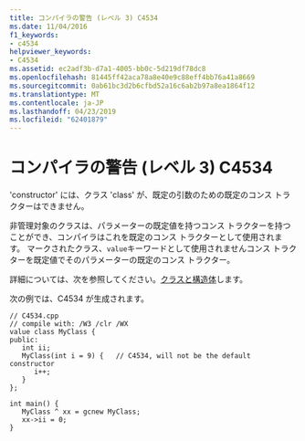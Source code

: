 ```yaml
---
title: コンパイラの警告 (レベル 3) C4534
ms.date: 11/04/2016
f1_keywords:
- c4534
helpviewer_keywords:
- C4534
ms.assetid: ec2adf3b-d7a1-4005-bb0c-5d219df78dc8
ms.openlocfilehash: 81445ff42aca78a8e40e9c88eff4bb76a41a8669
ms.sourcegitcommit: 0ab61bc3d2b6cfbd52a16c6ab2b97a8ea1864f12
ms.translationtype: MT
ms.contentlocale: ja-JP
ms.lasthandoff: 04/23/2019
ms.locfileid: "62401879"
---
```

# <a name="compiler-warning-level-3-c4534"></a>コンパイラの警告 (レベル 3) C4534

'constructor' には、クラス 'class' が、既定の引数のための既定のコンス トラクターはできません。

非管理対象のクラスは、パラメーターの既定値を持つコンス トラクターを持つことができ、コンパイラはこれを既定のコンス トラクターとして使用されます。 マークされたクラス、`value`キーワードとして使用されませんコンス トラクターを既定値でそのパラメーターの既定のコンス トラクター。

詳細については、次を参照してください。[クラスと構造体](../../extensions/classes-and-structs-cpp-component-extensions.md)します。

次の例では、C4534 が生成されます。

```
// C4534.cpp
// compile with: /W3 /clr /WX
value class MyClass {
public:
   int ii;
   MyClass(int i = 9) {   // C4534, will not be the default constructor
      i++;
   }
};

int main() {
   MyClass ^ xx = gcnew MyClass;
   xx->ii = 0;
}
```